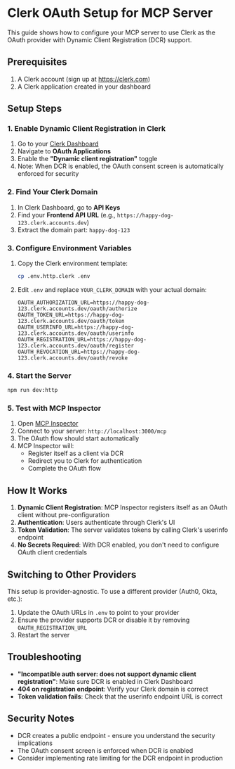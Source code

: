 # Clerk OAuth Setup for MCP Server

This guide shows how to configure your MCP server to use Clerk as the OAuth provider with Dynamic Client Registration (DCR) support.

## Prerequisites

1. A Clerk account (sign up at https://clerk.com)
2. A Clerk application created in your dashboard

## Setup Steps

### 1. Enable Dynamic Client Registration in Clerk

1. Go to your [Clerk Dashboard](https://dashboard.clerk.com)
2. Navigate to **OAuth Applications**
3. Enable the **"Dynamic client registration"** toggle
4. Note: When DCR is enabled, the OAuth consent screen is automatically enforced for security

### 2. Find Your Clerk Domain

1. In Clerk Dashboard, go to **API Keys**
2. Find your **Frontend API URL** (e.g., `https://happy-dog-123.clerk.accounts.dev`)
3. Extract the domain part: `happy-dog-123`

### 3. Configure Environment Variables

1. Copy the Clerk environment template:
   ```bash
   cp .env.http.clerk .env
   ```

2. Edit `.env` and replace `YOUR_CLERK_DOMAIN` with your actual domain:
   ```env
   OAUTH_AUTHORIZATION_URL=https://happy-dog-123.clerk.accounts.dev/oauth/authorize
   OAUTH_TOKEN_URL=https://happy-dog-123.clerk.accounts.dev/oauth/token
   OAUTH_USERINFO_URL=https://happy-dog-123.clerk.accounts.dev/oauth/userinfo
   OAUTH_REGISTRATION_URL=https://happy-dog-123.clerk.accounts.dev/oauth/register
   OAUTH_REVOCATION_URL=https://happy-dog-123.clerk.accounts.dev/oauth/revoke
   ```

### 4. Start the Server

```bash
npm run dev:http
```

### 5. Test with MCP Inspector

1. Open [MCP Inspector](https://inspector.modelcontextprotocol.io)
2. Connect to your server: `http://localhost:3000/mcp`
3. The OAuth flow should start automatically
4. MCP Inspector will:
   - Register itself as a client via DCR
   - Redirect you to Clerk for authentication
   - Complete the OAuth flow

## How It Works

1. **Dynamic Client Registration**: MCP Inspector registers itself as an OAuth client without pre-configuration
2. **Authentication**: Users authenticate through Clerk's UI
3. **Token Validation**: The server validates tokens by calling Clerk's userinfo endpoint
4. **No Secrets Required**: With DCR enabled, you don't need to configure OAuth client credentials

## Switching to Other Providers

This setup is provider-agnostic. To use a different provider (Auth0, Okta, etc.):

1. Update the OAuth URLs in `.env` to point to your provider
2. Ensure the provider supports DCR or disable it by removing `OAUTH_REGISTRATION_URL`
3. Restart the server

## Troubleshooting

- **"Incompatible auth server: does not support dynamic client registration"**: Make sure DCR is enabled in Clerk Dashboard
- **404 on registration endpoint**: Verify your Clerk domain is correct
- **Token validation fails**: Check that the userinfo endpoint URL is correct

## Security Notes

- DCR creates a public endpoint - ensure you understand the security implications
- The OAuth consent screen is enforced when DCR is enabled
- Consider implementing rate limiting for the DCR endpoint in production